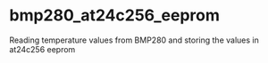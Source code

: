 # bmp280_at24c256_eeprom

Reading temperature values from BMP280 and storing the values in at24c256 eeprom
